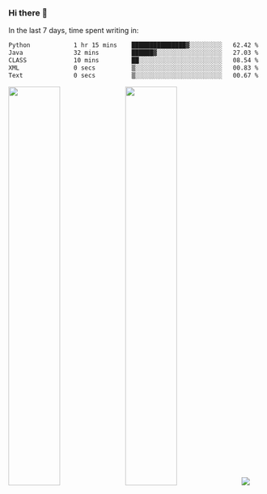 ### Hi there 👋

In the last 7 days, time spent writing in:

<!--START_SECTION:waka-->

```txt
Python            1 hr 15 mins    ███████████████▓░░░░░░░░░   62.42 %
Java              32 mins         ██████▓░░░░░░░░░░░░░░░░░░   27.03 %
CLASS             10 mins         ██░░░░░░░░░░░░░░░░░░░░░░░   08.54 %
XML               0 secs          ▒░░░░░░░░░░░░░░░░░░░░░░░░   00.83 %
Text              0 secs          ▒░░░░░░░░░░░░░░░░░░░░░░░░   00.67 %
```

<!--END_SECTION:waka-->

<img src="https://wakatime.com/share/@jimtje/5d0c92de-08f8-4a72-8f2f-6a9693d1e318.svg" width=45% height=45%> <img src="https://wakatime.com/share/@jimtje/501498ae-bda5-4da7-a89d-b40bcdd5556d.svg" width=45% height=45%>
![](https://hit.yhype.me/github/profile?user_id=43537315)

